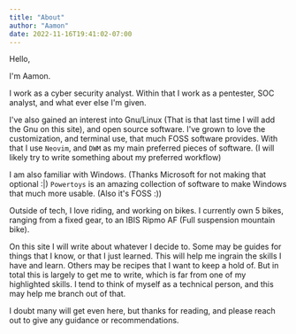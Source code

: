```yaml
---
title: "About"
author: "Aamon"
date: 2022-11-16T19:41:02-07:00
---
```


Hello,

I'm Aamon.

I work as a cyber security analyst.
Within that I work as a pentester, SOC analyst, and what ever else I'm given.

I've also gained an interest into Gnu/Linux (That is that last time I will add the Gnu on this site), and open source software.
I've grown to love the customization, and terminal use, that much FOSS software provides.
With that I use `Neovim`, and `DWM` as my main preferred pieces of software.
(I will likely try to write something about my preferred workflow)

I am also familiar with Windows.
(Thanks Microsoft for not making that optional :|)
`Powertoys` is an amazing collection of software to make Windows that much more usable.
(Also it's FOSS :))

Outside of tech, I love riding, and working on bikes.
I currently own 5 bikes, ranging from a fixed gear, to an IBIS Ripmo AF (Full suspension mountain bike).

On this site I will write about whatever I decide to.
Some may be guides for things that I know, or that I just learned.
This will help me ingrain the skills I have and learn.
Others may be recipes that I want to keep a hold of.
But in total this is largely to get me to write, which is far from one of my highlighted skills.
I tend to think of myself as a technical person, and this may help me branch out of that.

I doubt many will get even here, but thanks for reading, and please reach out to give any guidance or recommendations.
